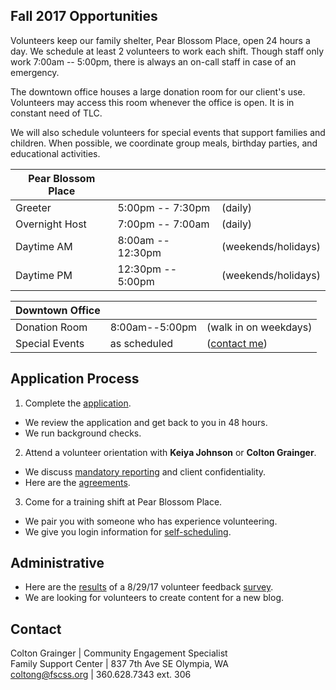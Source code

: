 ## Fall 2017 Opportunities

Volunteers keep our family shelter, Pear Blossom Place, open 24 hours a day. We schedule at least 2 volunteers to work each shift. Though staff only work 7:00am -- 5:00pm, there is always an on-call staff in case of an emergency.

The downtown office houses a large donation room for our client's use. Volunteers may access this room whenever the office is open. It is in constant need of TLC.

We will also schedule volunteers for special events that support families and children. When possible, we coordinate group meals, birthday parties, and educational activities.

| **Pear Blossom Place** |   |   |
|---|---|---|
| Greeter | 5:00pm -- 7:30pm  | (daily) |  
| Overnight Host | 7:00pm -- 7:00am | (daily) |
| Daytime AM | 8:00am -- 12:30pm | (weekends/holidays) |
| Daytime PM | 12:30pm -- 5:00pm | (weekends/holidays) |

| **Downtown Office** |   |   |
|---|---|---|
| Donation Room | 8:00am--5:00pm | (walk in on weekdays) |
| Special Events | as scheduled | ([contact me](mailto:coltong@fscss.org)) |

## Application Process

1. Complete the [application](https://www.volgistics.com/ex/portal.dll/ap?ap=1953929563).
  * We review the application and get back to you in 48 hours.
  * We run background checks.
2. Attend a volunteer orientation with **Keiya Johnson** or **Colton Grainger**.
  * We discuss [mandatory reporting](https://prezi.com/piml7bn_b0au/mandatory-reporter-presentation/) and client confidentiality.
  * Here are the [agreements](/fscss-volunteers/enroll).
3. Come for a training shift at Pear Blossom Place.
  * We pair you with someone who has experience volunteering.
  * We give you login information for [self-scheduling](https://www.volgistics.com/ex/portal.dll/?from=189830).


## Administrative

- Here are the [results](/fscss-volunteers/survey) of a 8/29/17 volunteer feedback [survey](https://form.jotform.us/72408009675156).
- We are looking for volunteers to create content for a new blog.

## Contact

Colton Grainger | Community Engagement Specialist <br>
Family Support Center | 837 7th Ave SE Olympia, WA <br>
[coltong@fscss.org](mailto:coltong@fscss.org) |  360.628.7343 ext. 306 <br>

